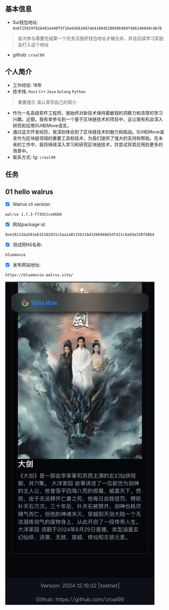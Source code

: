 ## 基本信息
- Sui钱包地址: `0x6f25929f026483a440f5f16e03661087eb41604528050b989f48624b049c4b78`
> 首次参与需要完成第一个任务注册好钱包地址才被合并，并且后续学习奖励会打入这个地址
- github: `croal99`

## 个人简介
- 工作经验: 18年
- 技术栈: `Rust` `C++` `Java` `Golang` `Python`
> 重要提示 请认真写自己的简介
- 作为一名高级软件工程师，我始终对新技术保持着敏锐的洞察力和浓厚的学习兴趣。近期，我有幸参与到一个基于区块链技术的项目中，这让我有机会深入研究和应用SUI和Move语言。
- 通过这次开发经历，我深刻体会到了区块链技术的魅力和挑战。SUI和Move语言作为区块链领域的重要工具和技术，为我们提供了强大的支持和帮助。在未来的工作中，我将继续深入学习和研究区块链技术，并尝试将其应用到更多的场景中。
- 联系方式: tg: `croal99`


## 任务

##   01 hello walrus
- [x] Walrus cli version:
```
walrus 1.7.3-f73921ce46b0
```
- [x] 网站package id:
```
0xe26111ba581eb15182d31c5aa1a0115b21b4326694865df421c6a93a338fd8b4
```
- [x] 测试网NS名称: 
```
bluemovie
```
- [x] 发布网站地址: 
```
https://bluemovie.walrus.site/
```
![home.png](./images/home.png)